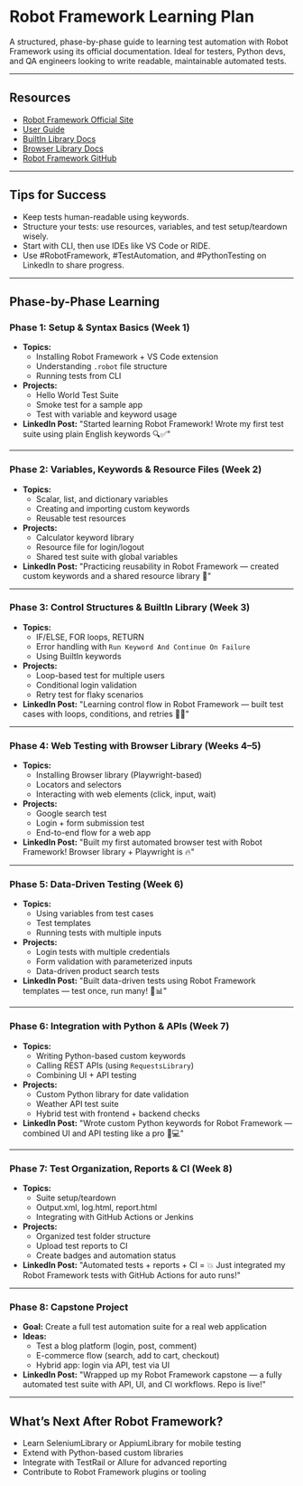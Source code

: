 # Robot Framework Learning Plan

A structured, phase-by-phase guide to learning test automation with Robot Framework using its official documentation. Ideal for testers, Python devs, and QA engineers looking to write readable, maintainable automated tests.

---

## Resources

- [Robot Framework Official Site](https://robotframework.org/)
- [User Guide](https://robotframework.org/robotframework/latest/RobotFrameworkUserGuide.html)
- [BuiltIn Library Docs](https://robotframework.org/robotframework/latest/libraries/BuiltIn.html)
- [Browser Library Docs](https://robotframework.org/robotframework/latest/libraries/Browser.html)
- [Robot Framework GitHub](https://github.com/robotframework)

---

## Tips for Success

- Keep tests human-readable using keywords.
- Structure your tests: use resources, variables, and test setup/teardown wisely.
- Start with CLI, then use IDEs like VS Code or RIDE.
- Use #RobotFramework, #TestAutomation, and #PythonTesting on LinkedIn to share progress.

---

## Phase-by-Phase Learning

### Phase 1: Setup & Syntax Basics (Week 1)
- **Topics:**
  - Installing Robot Framework + VS Code extension
  - Understanding `.robot` file structure
  - Running tests from CLI
- **Projects:**
  - Hello World Test Suite
  - Smoke test for a sample app
  - Test with variable and keyword usage
- **LinkedIn Post:**
  "Started learning Robot Framework! Wrote my first test suite using plain English keywords 🔍✅"

---

### Phase 2: Variables, Keywords & Resource Files (Week 2)
- **Topics:**
  - Scalar, list, and dictionary variables
  - Creating and importing custom keywords
  - Reusable test resources
- **Projects:**
  - Calculator keyword library
  - Resource file for login/logout
  - Shared test suite with global variables
- **LinkedIn Post:**
  "Practicing reusability in Robot Framework — created custom keywords and a shared resource library 🧩"

---

### Phase 3: Control Structures & BuiltIn Library (Week 3)
- **Topics:**
  - IF/ELSE, FOR loops, RETURN
  - Error handling with `Run Keyword And Continue On Failure`
  - Using BuiltIn keywords
- **Projects:**
  - Loop-based test for multiple users
  - Conditional login validation
  - Retry test for flaky scenarios
- **LinkedIn Post:**
  "Learning control flow in Robot Framework — built test cases with loops, conditions, and retries 🔁✅"

---

### Phase 4: Web Testing with Browser Library (Weeks 4–5)
- **Topics:**
  - Installing Browser library (Playwright-based)
  - Locators and selectors
  - Interacting with web elements (click, input, wait)
- **Projects:**
  - Google search test
  - Login + form submission test
  - End-to-end flow for a web app
- **LinkedIn Post:**
  "Built my first automated browser test with Robot Framework! Browser library + Playwright is 🔥"

---

### Phase 5: Data-Driven Testing (Week 6)
- **Topics:**
  - Using variables from test cases
  - Test templates
  - Running tests with multiple inputs
- **Projects:**
  - Login tests with multiple credentials
  - Form validation with parameterized inputs
  - Data-driven product search tests
- **LinkedIn Post:**
  "Built data-driven tests using Robot Framework templates — test once, run many! 🧪📊"

---

### Phase 6: Integration with Python & APIs (Week 7)
- **Topics:**
  - Writing Python-based custom keywords
  - Calling REST APIs (using `RequestsLibrary`)
  - Combining UI + API testing
- **Projects:**
  - Custom Python library for date validation
  - Weather API test suite
  - Hybrid test with frontend + backend checks
- **LinkedIn Post:**
  "Wrote custom Python keywords for Robot Framework — combined UI and API testing like a pro 🧠💻"

---

### Phase 7: Test Organization, Reports & CI (Week 8)
- **Topics:**
  - Suite setup/teardown
  - Output.xml, log.html, report.html
  - Integrating with GitHub Actions or Jenkins
- **Projects:**
  - Organized test folder structure
  - Upload test reports to CI
  - Create badges and automation status
- **LinkedIn Post:**
  "Automated tests + reports + CI = 💥 Just integrated my Robot Framework tests with GitHub Actions for auto runs!"

---

### Phase 8: Capstone Project
- **Goal:** Create a full test automation suite for a real web application
- **Ideas:**
  - Test a blog platform (login, post, comment)
  - E-commerce flow (search, add to cart, checkout)
  - Hybrid app: login via API, test via UI
- **LinkedIn Post:**
  "Wrapped up my Robot Framework capstone — a fully automated test suite with API, UI, and CI workflows. Repo is live!"

---

## What’s Next After Robot Framework?

- Learn SeleniumLibrary or AppiumLibrary for mobile testing
- Extend with Python-based custom libraries
- Integrate with TestRail or Allure for advanced reporting
- Contribute to Robot Framework plugins or tooling
